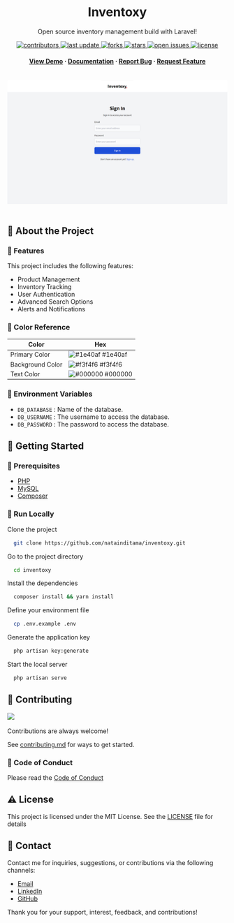 <div align="center">

  <h1>Inventoxy</h1>  
  <p>
    Open source inventory management build with Laravel! 
  </p>

<!-- Badges -->
<p>
  <a href="https://github.com/natainditama/inventoxy/graphs/contributors">
    <img src="https://img.shields.io/github/contributors/natainditama/inventoxy" alt="contributors" />
  </a>
  <a href="https://github.com/natainditama/inventoxy">
    <img src="https://img.shields.io/github/last-commit/natainditama/inventoxy" alt="last update" />
  </a>
  <a href="https://github.com/natainditama/inventoxy/network/members">
    <img src="https://img.shields.io/github/forks/natainditama/inventoxy" alt="forks" />
  </a>
  <a href="https://github.com/natainditama/inventoxy/stargazers">
    <img src="https://img.shields.io/github/stars/natainditama/inventoxy" alt="stars" />
  </a>
  <a href="https://github.com/natainditama/inventoxy/issues/">
    <img src="https://img.shields.io/github/issues/natainditama/inventoxy" alt="open issues" />
  </a>
  <a href="https://github.com/natainditama/inventoxy/blob/master/LICENSE">
    <img src="https://img.shields.io/github/license/natainditama/inventoxy.svg" alt="license" />
  </a>
</p>
   
<h4>
    <a href="https://github.com/natainditama/inventoxy/">View Demo</a>
  <span> · </span>
    <a href="https://github.com/natainditama/inventoxy">Documentation</a>
  <span> · </span>
    <a href="https://github.com/natainditama/inventoxy/issues/">Report Bug</a>
  <span> · </span>
    <a href="https://github.com/natainditama/inventoxy/issues/">Request Feature</a>
  </h4>
</div>

<br />  

<div align="center"> 
  <img src="./public/screenshot.png" alt="screenshot" />
</div>

<br />  

<!-- About the Project -->
## 📝 About the Project

<!-- Features -->
### 🌟 Features

This project includes the following features:

- Product Management
- Inventory Tracking
- User Authentication
- Advanced Search Options
- Alerts and Notifications

<!-- Color Reference -->
### 🎨 Color Reference

| Color             | Hex                                                                |
| ----------------- | ------------------------------------------------------------------ |
| Primary Color | ![#1e40af](https://via.placeholder.com/10/1e40af?text=+) #1e40af |
| Background Color | ![#f3f4f6](https://via.placeholder.com/10/f3f4f6?text=+) #f3f4f6 |
| Text Color | ![#000000](https://via.placeholder.com/10/000000?text=+) #000000 |

<!-- Env Variables -->
### 🔑 Environment Variables

- `DB_DATABASE` : Name of the database.
- `DB_USERNAME` : The username to access the database.
- `DB_PASSWORD` : The password to access the database.

<!-- Getting Started -->
## 🚀 Getting Started

<!-- Prerequisites -->
### 🔧 Prerequisites

- [PHP](https://www.php.net/)
- [MySQL](https://www.mysql.com/)
- [Composer](https://getcomposer.org/)

<!-- Run Locally -->
### 🏃 Run Locally

Clone the project

```bash
  git clone https://github.com/natainditama/inventoxy.git
```

Go to the project directory

```bash
  cd inventoxy
```

Install the dependencies

```bash
  composer install && yarn install
```

Define your environment file

```bash
  cp .env.example .env
```

Generate the application key

```bash
  php artisan key:generate
```

Start the local server

```bash
  php artisan serve
```

<!-- Contributing -->
## 👋 Contributing

<a href="https://github.com/natainditama/inventoxy/graphs/contributors">
  <img src="https://contrib.rocks/image?repo=natainditama/inventoxy" />
</a><br/>

Contributions are always welcome!

See [contributing.md](https://github.com/natainditama/inventoxy/blob/main/.github/CONTRIBUTING.md) for ways to get started.

<!-- Code of Conduct -->
### 📜 Code of Conduct

Please read the [Code of Conduct](https://github.com/natainditama/inventoxy/blob/main/.github/CODE_OF_CONDUCT.md)

<!-- License -->
## ⚠️ License

This project is licensed under the MIT License. See the [LICENSE](https://github.com/natainditama/inventoxy/blob/main/LICENSE) file for details

<!-- Contact -->
## 🤝 Contact

Contact me for inquiries, suggestions, or contributions via the following channels:

- [Email](mailto:natainditama.dev@gmail.com)
- [LinkedIn](https://www.linkedin.com/in/natainditama)
- [GitHub](https://github.com/natainditama)

Thank you for your support, interest, feedback, and contributions!